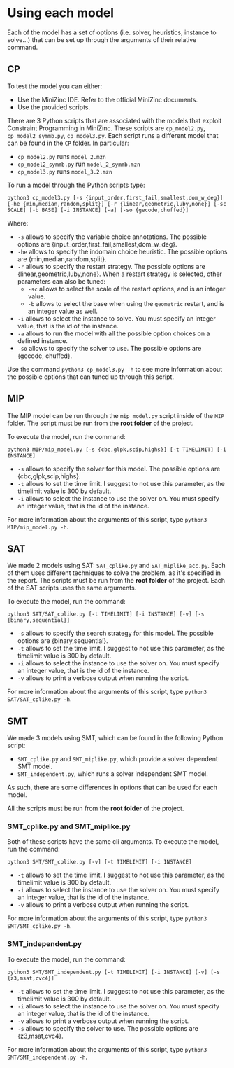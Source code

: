 # Using each model

Each of the model has a set of options (i.e. solver, heuristics, instance to solve...) that can be set up through the arguments of their relative command.

## CP
To test the model you can either:
- Use the MiniZinc IDE. Refer to the official MiniZinc documents.
- Use the provided scripts.

There are 3 Python scripts that are associated with the models that exploit Constraint Programming in MiniZinc. These scripts are `cp_model2.py`, `cp_model2_symmb.py`, `cp_model3.py`. Each script runs a different model that can be found in the `CP` folder. In particular:
- `cp_model2.py` runs `model_2.mzn`
- `cp_model2_symmb.py` run `model_2_symmb.mzn`
- `cp_model3.py` runs `model_3.2.mzn`

To run a model through the Python scripts type:
```
python3 cp_model3.py [-s {input_order,first_fail,smallest,dom_w_deg}] [-he {min,median,random,split}] [-r {linear,geometric,luby,none}] [-sc SCALE] [-b BASE] [-i INSTANCE] [-a] [-so {gecode,chuffed}]
```
Where:
- `-s` allows to specify the variable choice annotations. The possible options are {input_order,first_fail,smallest,dom_w_deg}.
- `-he` allows to specify the indomain choice heuristic. The possible options are {min,median,random,split}.
- `-r` allows to specify the restart strategy. The possible options are {linear,geometric,luby,none}. When a restart strategy is selected, other parameters can also be tuned:
    - `-sc` allows to select the scale of the restart options, and is an integer value.
    - `-b` allows to select the base when using the `geometric` restart, and is an integer value as well.
- `-i` allows to select the instance to solve. You must specify an integer value, that is the id of the instance.
- `-a` allows to run the model with all the possible option choices on a defined instance.
- `-so` allows to specify the solver to use. The possible options are {gecode, chuffed}.


Use the command `python3 cp_model3.py -h` to see more information about the possible options that can tuned up through this script.

## MIP
The MIP model can be run through the `mip_model.py` script inside of the `MIP` folder.
The script must be run from the __root folder__ of the project.

To execute the model, run the command:
```
python3 MIP/mip_model.py [-s {cbc,glpk,scip,highs}] [-t TIMELIMIT] [-i INSTANCE]
```
- `-s` allows to specify the solver for this model. The possible options are {cbc,glpk,scip,highs}.
- `-t` allows to set the time limit. I suggest to not use this parameter, as the timelimit value is 300 by default.
- `-i` allows to select the instance to use the solver on. You must specify an integer value, that is the id of the instance.

For more information about the arguments of this script, type `python3 MIP/mip_model.py -h`.

## SAT
We made 2 models using SAT: `SAT_cplike.py` and `SAT_miplike_acc.py`. Each of them uses different techniques to solve the problem, as it's specified in the report.
The scripts must be run from the __root folder__ of the project.
Each of the SAT scripts uses the same arguments.

To execute the model, run the command:
```
python3 SAT/SAT_cplike.py [-t TIMELIMIT] [-i INSTANCE] [-v] [-s {binary,sequential}]
```

- `-s` allows to specify the search strategy for this model. The possible options are {binary,sequential}.
- `-t` allows to set the time limit. I suggest to not use this parameter, as the timelimit value is 300 by default.
- `-i` allows to select the instance to use the solver on. You must specify an integer value, that is the id of the instance.
- `-v` allows to print a verbose output when running the script.

For more information about the arguments of this script, type `python3 SAT/SAT_cplike.py -h`.

## SMT
We made 3 models using SMT, which can be found in the following Python script:
- `SMT_cplike.py` and `SMT_miplike.py`, which provide a solver dependent SMT model.
- `SMT_independent.py`, which runs a solver independent SMT model.

As such, there are some differences in options that can be used for each model.

All the scripts must be run from the __root folder__ of the project.

### SMT_cplike.py and SMT_miplike.py

Both of these scripts have the same cli arguments.
To execute the model, run the command:
```
python3 SMT/SMT_cplike.py [-v] [-t TIMELIMIT] [-i INSTANCE]
```
- `-t` allows to set the time limit. I suggest to not use this parameter, as the timelimit value is 300 by default.
- `-i` allows to select the instance to use the solver on. You must specify an integer value, that is the id of the instance.
- `-v` allows to print a verbose output when running the script.

For more information about the arguments of this script, type `python3 SMT/SMT_cplike.py -h`.

### SMT_independent.py

To execute the model, run the command:
```
python3 SMT/SMT_independent.py [-t TIMELIMIT] [-i INSTANCE] [-v] [-s {z3,msat,cvc4}]
```
- `-t` allows to set the time limit. I suggest to not use this parameter, as the timelimit value is 300 by default.
- `-i` allows to select the instance to use the solver on. You must specify an integer value, that is the id of the instance.
- `-v` allows to print a verbose output when running the script.
- `-s` allows to specify the solver to use. The possible options are {z3,msat,cvc4}.

For more information about the arguments of this script, type `python3 SMT/SMT_independent.py -h`.